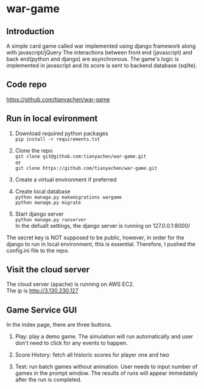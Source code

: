 # war-game

## Introduction
A simple card game called war implemented using django framework along with javascript/jQuery
The interactions between front end (javascript) and back end(python and django) are
asynchronous. The game's logic is implemented in javascript and its score is sent to
backend database (sqlite). 

## Code repo
https://github.com/tianyachen/war-game  

## Run in local evironment

1. Download required python packages  
`pip install -r requirements.txt`  

2. Clone the repo  
`git clone git@github.com:tianyachen/war-game.git`   
or  
`git clone https://github.com/tianyachen/war-game.git`  

3. Create a virtual environment if preferred  

4. Create local database  
`python manage.py makemigrations wargame`  
`python manage.py migrate`  

5. Start django server  
`python manage.py runserver`  
In the defualt settings, the django server is running on 127.0.0.1:8000/  

The secret key is NOT supposed to be public, however, in order for the django to run
in local environment, this is essential. Therefore, I pushed the config.ini file
to the repo.   

## Visit the cloud server
The cloud server (apache) is running on AWS EC2.  
The ip is http://3.130.230.127


## Game Service GUI
In the index page, there are three buttons.  

1. Play: play a demo game. The simulation will run automatically and user don't need
to click for any events to happen.  

2. Score History: fetch all historic scores for player one and two  

3. Test: run batch games without animation. User needs to input number of games
in the prompt window. The results of runs will appear immedately after the run
is completed.   

